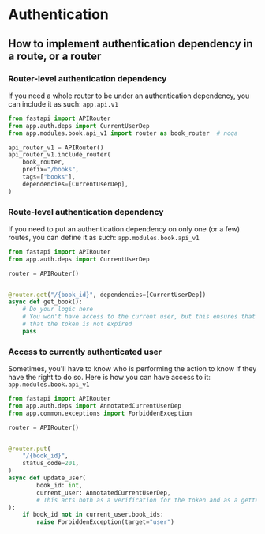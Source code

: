 # Authentication

## How to implement authentication dependency in a route, or a router

### Router-level authentication dependency
If you need a whole router to be under an authentication dependency, you can include it as such:
`app.api.v1`

```python
from fastapi import APIRouter
from app.auth.deps import CurrentUserDep
from app.modules.book.api_v1 import router as book_router  # noqa

api_router_v1 = APIRouter()
api_router_v1.include_router(
    book_router,
    prefix="/books",
    tags=["books"],
    dependencies=[CurrentUserDep],
)
```

### Route-level authentication dependency
If you need to put an authentication dependency on only one (or a few) routes, you can define it as such:
`app.modules.book.api_v1`

```python
from fastapi import APIRouter
from app.auth.deps import CurrentUserDep

router = APIRouter()


@router.get("/{book_id}", dependencies=[CurrentUserDep])
async def get_book():
    # Do your logic here
    # You won't have access to the current user, but this ensures that the user is indeed authenticated, exists and 
    # that the token is not expired
    pass
```

### Access to currently authenticated user
Sometimes, you'll have to know who is performing the action to know if they have the right to do so. Here is
how you can have access to it:
`app.modules.book.api_v1`

```python
from fastapi import APIRouter
from app.auth.deps import AnnotatedCurrentUserDep
from app.common.exceptions import ForbiddenException

router = APIRouter()


@router.put(
    "/{book_id}",
    status_code=201,
)
async def update_user(
        book_id: int,
        current_user: AnnotatedCurrentUserDep,
        # This acts both as a verification for the token and as a getter for the current user.
):
    if book_id not in current_user.book_ids:
        raise ForbiddenException(target="user")
```
